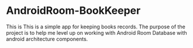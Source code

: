 # AndroidRoom-BookKeeper
This is This is a simple app for keeping books records. The purpose of the project is to help me level up on working with Android Room Database with android architecture components.
